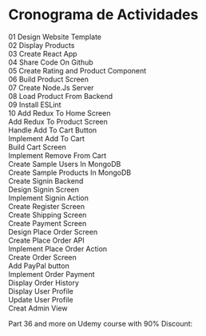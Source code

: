 # Cronograma de Actividades
 
01 Design Website Template  
02 Display Products  
03 Create React App  
04 Share Code On Github  
05 Create Rating and Product Component  
06 Build Product Screen  
07 Create Node.Js Server  
08 Load Product From Backend  
09 Install ESLint  
10 Add Redux To Home Screen  
 Add Redux To Product Screen  
 Handle Add To Cart Button  
 Implement Add To Cart  
 Build Cart Screen  
 Implement Remove From Cart  
 Create Sample Users In MongoDB  
 Create Sample Products In MongoDB  
 Create Signin Backend  
 Design Signin Screen  
 Implement Signin Action  
 Create Register Screen  
 Create Shipping Screen  
 Create Payment Screen  
 Design Place Order Screen  
 Create Place Order API  
 Implement Place Order Action  
 Create Order Screen  
 Add PayPal button  
 Implement Order Payment  
 Display Order History  
 Display User Profile  
 Update User Profile  
 Creat Admin View

Part 36 and more on Udemy course with 90% Discount: 

